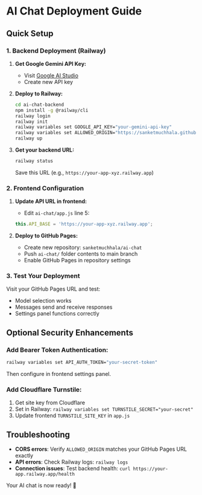 # AI Chat Deployment Guide

## Quick Setup

### 1. Backend Deployment (Railway)

1. **Get Google Gemini API Key:**
   - Visit [Google AI Studio](https://aistudio.google.com/app/apikey)
   - Create new API key

2. **Deploy to Railway:**
   ```bash
   cd ai-chat-backend
   npm install -g @railway/cli
   railway login
   railway init
   railway variables set GOOGLE_API_KEY="your-gemini-api-key"
   railway variables set ALLOWED_ORIGIN="https://sanketmuchhala.github.io"
   railway up
   ```

3. **Get your backend URL:**
   ```bash
   railway status
   ```
   Save this URL (e.g., `https://your-app-xyz.railway.app`)

### 2. Frontend Configuration

1. **Update API URL in frontend:**
   - Edit `ai-chat/app.js` line 5:
   ```javascript
   this.API_BASE = 'https://your-app-xyz.railway.app';
   ```

2. **Deploy to GitHub Pages:**
   - Create new repository: `sanketmuchhala/ai-chat` 
   - Push `ai-chat/` folder contents to main branch
   - Enable GitHub Pages in repository settings

### 3. Test Your Deployment

Visit your GitHub Pages URL and test:
- Model selection works
- Messages send and receive responses
- Settings panel functions correctly

## Optional Security Enhancements

### Add Bearer Token Authentication:
```bash
railway variables set API_AUTH_TOKEN="your-secret-token"
```
Then configure in frontend settings panel.

### Add Cloudflare Turnstile:
1. Get site key from Cloudflare
2. Set in Railway: `railway variables set TURNSTILE_SECRET="your-secret"`
3. Update frontend `TURNSTILE_SITE_KEY` in `app.js`

## Troubleshooting

- **CORS errors**: Verify `ALLOWED_ORIGIN` matches your GitHub Pages URL exactly
- **API errors**: Check Railway logs: `railway logs`
- **Connection issues**: Test backend health: `curl https://your-app.railway.app/health`

Your AI chat is now ready! 🚀